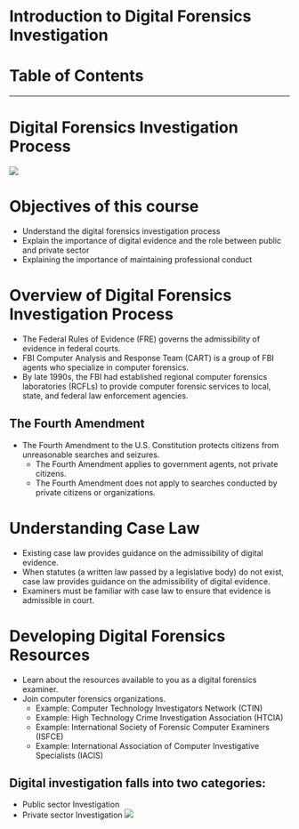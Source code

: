 # Introduction to Digital Forensics Investigation

# Table of Contents


-------------------------
# Digital Forensics Investigation Process

![](https://i.imgur.com/VyQV6cc.jpg)


# Objectives of this course

- Understand the digital forensics investigation process
- Explain the importance of digital evidence and the role between public and private sector
- Explaining the importance of maintaining professional conduct

# Overview of Digital Forensics Investigation Process
- The Federal Rules of Evidence (FRE) governs the admissibility of evidence in federal courts.
- FBI Computer Analysis and Response Team (CART) is a group of FBI agents who specialize in computer forensics.
- By late 1990s, the FBI had established regional computer forensics laboratories (RCFLs) to provide computer forensic services to local, state, and federal law enforcement agencies.

## The Fourth Amendment
- The Fourth Amendment to the U.S. Constitution protects citizens from unreasonable searches and seizures.
    - The Fourth Amendment applies to government agents, not private citizens.
    - The Fourth Amendment does not apply to searches conducted by private citizens or organizations.
  
# Understanding Case Law 
- Existing case law provides guidance on the admissibility of digital evidence.
- When statutes (a written law passed by a legislative body) do not exist, case law provides guidance on the admissibility of digital evidence.
- Examiners must be familiar with case law to ensure that evidence is admissible in court.

# Developing Digital Forensics Resources
- Learn about the resources available to you as a digital forensics examiner.
- Join computer forensics organizations.
   - Example: Computer Technology Investigators Network (CTIN)
   - Example: High Technology Crime Investigation Association (HTCIA)
   - Example: International Society of Forensic Computer Examiners (ISFCE)
   - Example: International Association of Computer Investigative Specialists (IACIS)

## Digital investigation falls into two categories:
- Public sector Investigation
- Private sector Investigation
![](https://i.imgur.com/2on7VeM.png)







